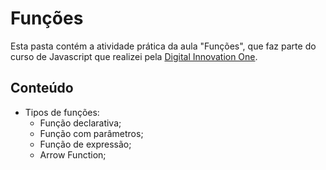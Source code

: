 # Funções

Esta pasta contém a atividade prática da aula "Funções", que faz parte do curso de Javascript que realizei pela [Digital Innovation One](https://digitalinnovation.one/).

## Conteúdo

- Tipos de funções:
  - Função declarativa;
  - Função com parâmetros;
  - Função de expressão;
  - Arrow Function;